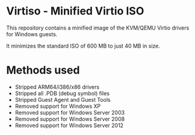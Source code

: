 # Virtiso - Minified Virtio ISO #

This repository contains a minified image of the KVM/QEMU Virtio drivers for Windows guests.

It minimizes the standard ISO of 600 MB to just 40 MB in size.

# Methods used

  - Stripped ARM64/i386/x86 drivers
  - Stripped all .PDB (debug symbol) files
  - Stripped Guest Agent and Guest Tools
  - Removed support for Windows XP
  - Removed support for Windows Server 2003
  - Removed support for Windows Server 2008
  - Removed support for Windows Server 2012
